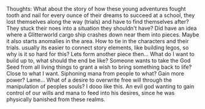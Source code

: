 Thoughts:
	What about the story of how these young adventures fought tooth and nail for every ounce of their dreams to succeed at a school, they lost themselves along the way (trials) and have to find themselves after? They stuck their noes into a situation they shouldn't have? Did have an idea where a Glitterworld cargo ship crashes down near them into pieces. Maybe it also starts anomalies in the area. How to tie in the characters and their trials. usually its easier to connect story elements, like building legos, so why is it so hard for this? Lets form another piece then... What do I want to build up to, what should the end be like?
	Someone wants to take the God Seed from all living things to grant a wish to bring something back to life? Close to what I want. Siphoning mana from people to what? Gain more power? Lame... What of a desire to overwrite free will through the manipulation of peoples souls? I dooo like this. An evil god wanting to gain control of our wills and mana to feed into his desires, since he was physically banished from these realms.
	
	